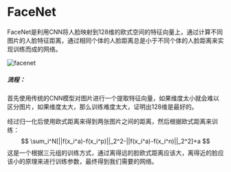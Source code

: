 # FaceNet

FaceNet是利用CNN将人脸映射到128维的欧式空间的特征向量上，通过计算不同图片的人脸特征距离，通过相同个体的人脸距离总是小于不同个体的人脸距离来实现训练而成的网络。

![facenet](F:\markdown\facenet.png)

##### 流程：

首先使用传统的CNN模型对图片进行一个提取特征向量，如果维度太小就会难以区分图片，如果维度太大，那么训练难度太大，证明出128维是最好的。

经过归一化后使用欧式距离来得到两张图片之间的距离，然后根据欧式距离来训练：
$$
\sum_i^N[||f(x_i^a)-f(x_i^p)||_2^2-||f(x_i^a)-f(x_i^n)||_2^2]+a
$$
这是一个根据三元组的训练方式，通过离得远的脸欧式距离应该大，离得近的脸应该小的原理来进行训练参数，最终得到我们需要的网络。